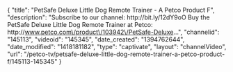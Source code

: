 {
    "title": "PetSafe Deluxe Little Dog Remote Trainer - A Petco Product F",
    "description": "Subscribe to our channel: http:\/\/bit.ly\/12dY9oO Buy the PetSafe Deluxe Little Dog Remote Trainer at Petco: http:\/\/www.petco.com\/product\/103942\/PetSafe-Deluxe...",
    "channelid": "145113",
    "videoid": "145345",
    "date_created": "1394762644",
    "date_modified": "1418181182",
    "type": "captivate",
    "layout": "channelVideo",
    "url": "\/petco-tv\/petsafe-deluxe-little-dog-remote-trainer-a-petco-product-f\/145113-145345"
}